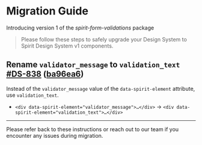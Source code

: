 <!-- @see: https://jira.almacareer.tech/browse/DS-1604 -->
<!--lint disable heading-capitalization-->

# Migration Guide

Introducing version 1 of the _spirit-form-validations_ package

> Please follow these steps to safely upgrade your Design System to Spirit Design System v1 components.

## Rename `validator_message` to `validation_text` [#DS-838](https://jira.lmc.cz/browse/DS-838) ([ba96ea6](https://github.com/lmc-eu/spirit-design-system/commit/ba96ea6))

Instead of the `validator_message` value of the `data-spirit-element` attribute, use `validation_text`.

- `<div data-spirit-element="validator_message">…</div>` → `<div data-spirit-element="validation_text">…</div>`

---

Please refer back to these instructions or reach out to our team if you encounter any issues during migration.
